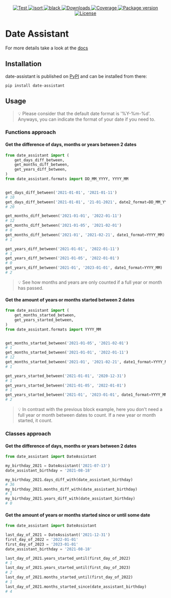 <p align="center">
<a href="https://github.com/jalvaradosegura/date-assistant/actions?query=workflow%3ATests" target="_blank">
    <img src="https://github.com/jalvaradosegura/date-assistant/actions/workflows/tests.yml/badge.svg" alt="Test">
</a>
<a href="https://pycqa.github.io/isort/" target="_blank">
    <img src="https://img.shields.io/badge/%20imports-isort-%231674b1?style=flat&labelColor=ef8336" alt="isort">
</a>
<a href="https://github.com/psf/black" target="_blank">
    <img src="https://img.shields.io/badge/code%20style-black-000000.svg" alt="black">
</a>
<a href="https://pepy.tech/project/date-assistant" target="_blank">
    <img src="https://pepy.tech/badge/date-assistant" alt="Downloads">
</a>
<a href="https://codecov.io/gh/jalvaradosegura/date-assistant" target="_blank">
    <img src="https://img.shields.io/codecov/c/github/jalvaradosegura/date-assistant?color=%2334D058" alt="Coverage">
</a>
<a href="https://pypi.org/project/date-assistant" target="_blank">
    <img src="https://img.shields.io/pypi/v/date-assistant?color=%2334D058&label=pypi%20package" alt="Package version">
</a>
<a href="https://github.com/jalvaradosegura/date_assistant/blob/main/LICENSE" target="_blank">
    <img src="https://img.shields.io/github/license/jalvaradosegura/date_assistant" alt="License">
</a>
</p>

# Date Assistant
For more details take a look at the [docs](https://date-assistant.readthedocs.io)

## Installation
date-assistant is published on [PyPI](https://pypi.org/project/date-assistant/) and can be installed from there:
```
pip install date-assistant
```

## Usage
> 💡 Please consider that the default date format is '%Y-%m-%d'. Anyways, you can indicate the format of your date if you need to.

### Functions approach

#### Get the difference of days, months or years between 2 dates
```py
from date_assistant import (
    get_days_diff_between,
    get_months_diff_between,
    get_years_diff_between,
)
from date_assistant.formats import DD_MM_YYYY, YYYY_MM


get_days_diff_between('2021-01-01', '2021-01-11')
# 10
get_days_diff_between('2021-01-01', '21-01-2021', date2_format=DD_MM_YYYY)
# 20

get_months_diff_between('2021-01-01', '2022-01-11')
# 12
get_months_diff_between('2021-01-05', '2021-02-01')
# 0
get_months_diff_between('2021-01', '2021-02-21', date1_format=YYYY_MM)
# 1

get_years_diff_between('2021-01-01', '2022-01-11')
# 1
get_years_diff_between('2021-01-05', '2022-01-01')
# 0
get_years_diff_between('2021-01', '2023-01-01', date1_format=YYYY_MM)
# 2
```
> 💡 See how months and years are only counted if a full year or month has passed.

#### Get the amount of years or months started between 2 dates
```py
from date_assistant import (
    get_months_started_between,
    get_years_started_between,
)
from date_assistant.formats import YYYY_MM


get_months_started_between('2021-01-05', '2021-02-01')
# 1
get_months_started_between('2021-01-01', '2022-01-11')
# 12
get_months_started_between('2021-01', '2021-02-21', date1_format=YYYY_MM)
# 1

get_years_started_between('2021-01-01', '2020-12-31')
# 1
get_years_started_between('2021-01-05', '2022-01-01')
# 1
get_years_started_between('2021-01', '2023-01-01', date1_format=YYYY_MM)
# 2
```

> 💡 In contrast with the previous block example, here you don't need a full year or month between dates to count. If a new year or month started, it count.

### Classes approach

#### Get the difference of days, months or years between 2 dates
```py
from date_assistant import DateAssistant

my_birthday_2021 = DateAssistant('2021-07-13')
date_assistant_birthday = '2021-08-18'

my_birthday_2021.days_diff_with(date_assistant_birthday)
# 36
my_birthday_2021.months_diff_with(date_assistant_birthday)
# 1
my_birthday_2021.years_diff_with(date_assistant_birthday)
# 0
```

#### Get the amount of years or months started since or until some date
```py
from date_assistant import DateAssistant

last_day_of_2021 = DateAssistant('2021-12-31')
first_day_of_2022 = '2022-01-01'
first_day_of_2023 = '2023-01-01'
date_assistant_birthday = '2021-08-18'

last_day_of_2021.years_started_until(first_day_of_2022)
# 1
last_day_of_2021.years_started_until(first_day_of_2023)
# 2
last_day_of_2021.months_started_until(first_day_of_2022)
# 1
last_day_of_2021.months_started_since(date_assistant_birthday)
# 4
```
